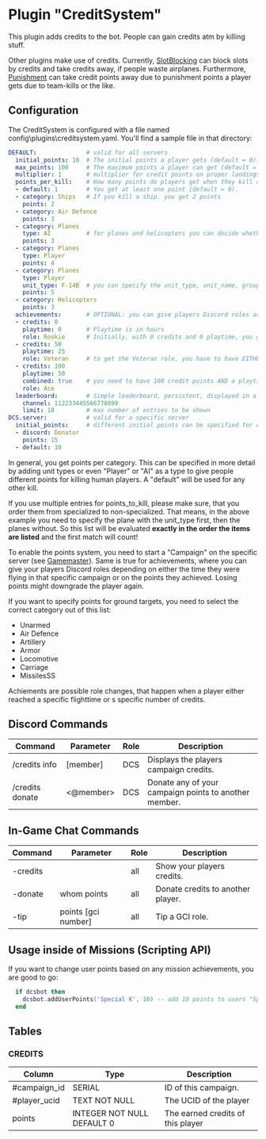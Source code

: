 # Plugin "CreditSystem"
This plugin adds credits to the bot. People can gain credits atm by killing stuff. 

Other plugins make use of credits. Currently, [SlotBlocking](../slotblocking/README.md) can block slots by credits and
take credits away, if people waste airplanes. Furthermore, [Punishment](../punishment/README.md) can take credit points
away due to punishment points a player gets due to team-kills or the like.

## Configuration
The CreditSystem is configured with a file named config\plugins\creditsystem.yaml. You'll find a sample file in that directory:
```yaml
DEFAULT:              # valid for all servers
  initial_points: 10  # The initial points a player gets (default = 0).
  max_points: 100     # The maximum points a player can get (default = unlimited).
  multiplier: 1       # multiplier for credit points on proper landings (if payback is enabled in slotblocking.yaml)
  points_per_kill:    # How many points do players get when they kill another unit?
  - default: 1        # You get at least one point (default = 0).
  - category: Ships   # If you kill a ship. you get 2 points
    points: 2
  - category: Air Defence
    points: 3
  - category: Planes
    type: AI          # for planes and helicopters you can decide whether you killed an AI or a human player
    points: 3
  - category: Planes
    type: Player
    points: 4
  - category: Planes
    type: Player
    unit_type: F-14B  # you can specify the unit_type, unit_name, group_name as another differentiation
    points: 5
  - category: Helicopters
    points: 3
  achievements:       # OPTIONAL: you can give players Discord roles according to their achievements
  - credits: 0
    playtime: 0       # Playtime is in hours
    role: Rookie      # Initially, with 0 credits and 0 playtime, you get the role "Rookie" (has to be in Discord)
  - credits: 50
    playtime: 25
    role: Veteran     # to get the Veteran role, you have to have EITHER 50 credit points OR a playtime of 25 hrs
  - credits: 100
    playtime: 50
    combined: true    # you need to have 100 credit points AND a playtime of more than 50 hrs to get the "Ace" role
    role: Ace
  leaderboard:        # Simple leaderboard, persistent, displayed in a channel of your choice
    channel: 112233445566778899
    limit: 10         # max number of entries to be shown
DCS.server:           # valid for a specific server
  initial_points:     # different initial points can be specified for different Discord roles
  - discord: Donator
    points: 15
  - default: 10
```
In general, you get points per category. This can be specified in more detail by adding unit types or even "Player" or
"AI" as a type to give people different points for killing human players. A "default" will be used for any other kill.

If you use multiple entries for points_to_kill, please make sure, that you order them from specialized to non-specialized.
That means, in the above example you need to specify the plane with the unit_type first, then the planes without.
So this list will be evaluated **exactly in the order the items are listed** and the first match will count! 

To enable the points system, you need to start a "Campaign" on the specific server (see [Gamemaster](../gamemaster/README.md)).
Same is true for achievements, where you can give your players Discord roles depending on either the time they were 
flying in that specific campaign or on the points they achieved. Losing points might downgrade the player again.

If you want to specify points for ground targets, you need to select the correct category out of this list:

* Unarmed
* Air Defence
* Artillery
* Armor
* Locomotive
* Carriage
* MissilesSS

Achiements are possible role changes, that happen when a player either reached a specific flighttime or s specific number
of credits.

## Discord Commands
| Command         | Parameter            | Role | Description                                           |
|-----------------|----------------------|------|-------------------------------------------------------|
| /credits info   | [member]             | DCS  | Displays the players campaign credits.                |
| /credits donate | <@member> <donation> | DCS  | Donate any of your campaign points to another member. |

## In-Game Chat Commands
| Command  | Parameter           | Role | Description                       |
|----------|---------------------|------|-----------------------------------|
| -credits |                     | all  | Show your players credits.        |
| -donate  | whom points         | all  | Donate credits to another player. |
| -tip     | points [gci number] | all  | Tip a GCI role.                   |

## Usage inside of Missions (Scripting API)
If you want to change user points based on any mission achievements, you are good to go:
```lua
  if dcsbot then
    dcsbot.addUserPoints('Special K', 10) -- add 10 points to users "Special K"'s credits. Points can be negative to take them away.
  end
```

## Tables
### CREDITS
| Column       | Type                       | Description                       |
|--------------|----------------------------|-----------------------------------|
| #campaign_id | SERIAL                     | ID of this campaign.              |
| #player_ucid | TEXT NOT NULL              | The UCID of the player            |
| points       | INTEGER NOT NULL DEFAULT 0 | The earned credits of this player |
